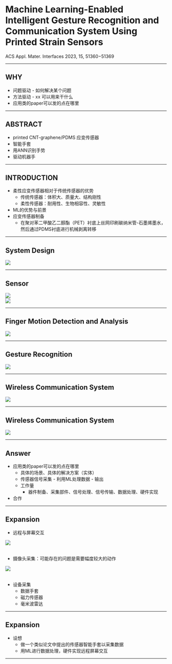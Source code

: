 # Machine Learning-Enabled Intelligent Gesture Recognition and Communication System Using Printed Strain Sensors

ACS Appl. Mater. Interfaces 2023, 15, 51360−51369

---

## WHY

- 问题驱动 - 如何解决某个问题  
- 方法驱动 - xx 可以用来干什么
- 应用类的paper可以发的点在哪里

---

## ABSTRACT

- printed CNT-graphene/PDMS 应变传感器
- 智能手套
- 用ANN识别手势
- 驱动机器手

---

## INTRODUCTION

- 柔性应变传感器相对于传统传感器的优势
  - 传统传感器：体积大、质量大、结构刚性
  - 柔性传感器：耐用性、生物相容性、灵敏性
- ML的优势与前景
- 应变传感器制备
  - 在聚对苯二甲酸乙二醇酯（PET）衬底上丝网印刷碳纳米管-石墨烯墨水，然后通过PDMS衬底进行机械剥离转移

---

## System Design

<img src="./fig1.png" align="middle" style="max-width:80%; height:auto;" />

---

## Sensor

<img src="./fig2.png" align="middle" style="max-width:70%; height:auto;" />

<br>

<img src="/fig3.png" align="middle" style="max-width:80%; height:auto;" />

---

## Finger Motion Detection and Analysis
<img src="/fig4.png" align="middle" style="max-width:65%; height:auto;" />

---

## Gesture Recognition
<img src="/fig5.png" align="middle" style="max-width:60%; height:auto;" />

---

## Wireless Communication System
<img src="/fig6.png" align="middle" style="max-width:80%; height:auto;" />

---
## Wireless Communication System
<img src="/fig1.png" align="middle" style="max-width:80%; height:auto;" />

---
## Answer
- 应用类的paper可以发的点在哪里
  - 具体的场景、具体的解决方案（实体）
  - 传感器信号采集 - 利用ML处理数据 - 输出
  - 工作量
    - 器件制备、采集部件、信号处理、信号传输、数据处理、硬件实现 
- 合作  
  
---

## Expansion

- 远程与屏幕交互

<img src="/fig7.png" align="middle" style="max-width:100%; height:auto;" />

<br/>
<br/>

 - 摄像头采集：可能存在的问题是需要幅度较大的动作

<img src="/fig8.png" align="middle" style="max-width:90%; height:auto;" />

<br>
<br>

- 设备采集
  - 数据手套
  - 磁力传感器
  - 毫米波雷达

---

## Expansion

- 设想
  - 做一个类似论文中提出的传感器智能手套以采集数据
  - 用ML进行数据处理，硬件实现远程屏幕交互

---

